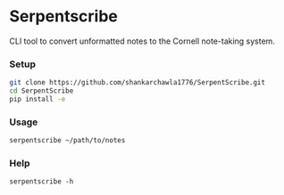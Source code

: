 # Serpentscribe

CLI tool to convert unformatted notes to the Cornell note-taking system. 

### Setup 
```zsh
git clone https://github.com/shankarchawla1776/SerpentScribe.git
cd SerpentScribe
pip install -e
```

### Usage
```zsh
serpentscribe ~/path/to/notes
```

### Help 
```
serpentscribe -h
```